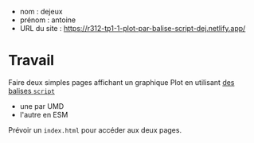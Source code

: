 - nom : dejeux
- prénom : antoine
- URL du site : https://r312-tp1-1-plot-par-balise-script-dej.netlify.app/

# Travail

Faire deux simples pages affichant un graphique Plot en utilisant [des balises `script`](https://observablehq.com/plot/getting-started#plot-in-vanilla-html)

- une par UMD
- l'autre en ESM

Prévoir un `index.html` pour accéder aux deux pages.
